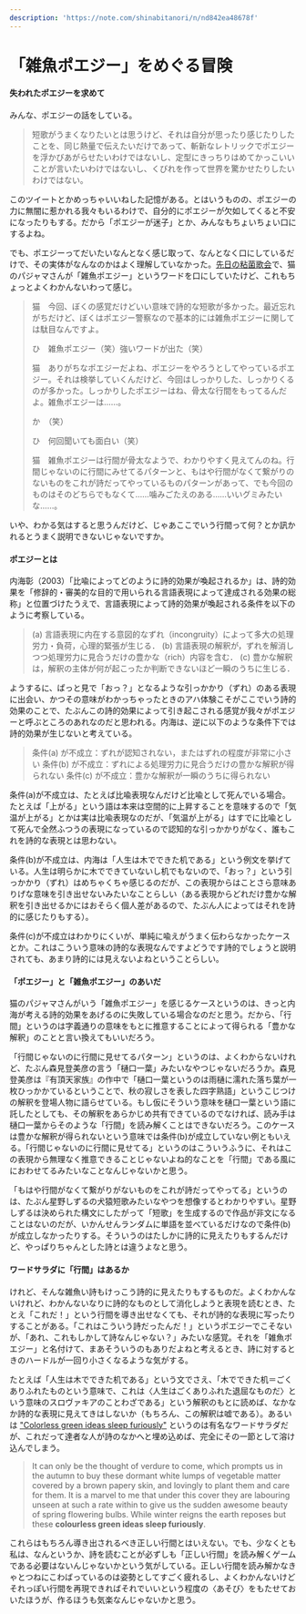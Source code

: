 ```yaml
---
description: 'https://note.com/shinabitanori/n/nd842ea48678f'
---
```


# 「雑魚ポエジー」をめぐる冒険

#### 失われたポエジーを求めて

みんな、ポエジーの話をしている。

> 短歌がうまくなりたいとは思うけど、それは自分が思ったり感じたりしたことを、同じ熱量で伝えたいだけであって、斬新なレトリックでポエジーを浮かびあがらせたいわけではないし、定型にきっちりはめてかっこいいことが言いたいわけではないし、くびれを作って世界を驚かせたりしたいわけではない。

このツイートとかめっちゃいいねした記憶がある。とはいうものの、ポエジーの力に無闇に惹かれる我々もいるわけで、自分的にポエジーが欠如してくると不安になったりもする。だから「ポエジーが迷子」とか、みんなもちょいちょい口にするよね。

でも、ポエジーってだいたいなんとなく感じ取って、なんとなく口にしているだけで、その実体がなんなのかはよく理解していなかった。[先日の粘菌歌会](http://blog.livedoor.jp/nenkinkakai/archives/10388481.html)で、猫のパジャマさんが「雑魚ポエジー」というワードを口にしていたけど、これもちょっとよくわかんないわって感じ。

> 猫　今回、ぼくの感覚だけどいい意味で詩的な短歌が多かった。最近忘れがちだけど、ぼくはポエジー警察なので基本的には雑魚ポエジーに関しては駄目なんですよ。
>
> ひ　雑魚ポエジー（笑）強いワードが出た（笑）
>
> 猫　ありがちなポエジーだよね、ポエジーをやろうとしてやっているポエジー。それは検挙していくんだけど、今回はしっかりした、しっかりくるのが多かった。しっかりしたポエジーはね、骨太な行間をもってるんだよ。雑魚ポエジーは……。
>
> か　（笑）
>
> ひ　何回聞いても面白い（笑）
>
> 猫　雑魚ポエジーは行間が骨太なようで、わかりやすく見えてんのね。行間じゃないのに行間にみせてるパターンと、もはや行間がなくて繋がりのないものをこれが詩だってやっているものパターンがあって、でも今回のものはそのどちらでもなくて……噛みごたえのある……いいグミみたいな……。

いや、わかる気はすると思うんだけど、じゃあここでいう行間って何？とか訊かれるとうまく説明できないじゃないですか。

#### ポエジーとは

内海彰（2003）「比喩によってどのように詩的効果が喚起されるか」は、詩的効果を「修辞的・審美的な目的で用いられる言語表現によって達成される効果の総称」と位置づけたうえで、言語表現によって詩的効果が喚起される条件を以下のように考察している。

> \(a\) 言語表現に内在する意図的なずれ（incongruity）によって多大の処理労力・負荷，心理的緊張が生じる． \(b\) 言語表現の解釈が，ずれを解消しつつ処理労力に見合うだけの豊かな（rich）内容を含む． \(c\) 豊かな解釈は，解釈の主体が何が起こったか判断できないほど一瞬のうちに生じる．

ようするに、ぱっと見で「おっ？」となるような引っかかり（ずれ）のある表現に出会い、かつその意味がわかっちゃったときのアハ体験こそがここでいう詩的効果のことで、たぶんこの詩的効果によって引き起こされる感覚が我々がポエジーと呼ぶところのあれなのだと思われる。内海は、逆に以下のような条件下では詩的効果が生じないと考えている。

> 条件\(a\) が不成立：ずれが認知されない，またはずれの程度が非常に小さい 条件\(b\) が不成立：ずれによる処理労力に見合うだけの豊かな解釈が得られない 条件\(c\) が不成立：豊かな解釈が一瞬のうちに得られない

条件\(a\)が不成立は、たとえば比喩表現なんだけど比喩として死んでいる場合。たとえば「上がる」という語は本来は空間的に上昇することを意味するので「気温が上がる」とかは実は比喩表現なのだが、「気温が上がる」はすでに比喩として死んで全然ふつうの表現になっているので認知的な引っかかりがなく、誰もこれを詩的な表現とは思わない。

条件\(b\)が不成立は、内海は「人生は木でできた机である」という例文を挙げている。人生は明らかに木でできていないし机でもないので、「おっ？」という引っかかり（ずれ）はめちゃくちゃ感じるのだが、この表現からはことさら意味ありげな意味を引き出せないみたいなことらしい（ある表現からどれだけ豊かな解釈を引き出せるかにはおそらく個人差があるので、たぶん人によってはそれを詩的に感じたりもする）。

条件\(c\)が不成立はわかりにくいが、単純に喩えがうまく伝わらなかったケースとか。これはこういう意味の詩的な表現なんですよどうです詩的でしょうと説明されても、あまり詩的には見えないよねということらしい。

#### 「ポエジー」と「雑魚ポエジー」のあいだ

猫のパジャマさんがいう「雑魚ポエジー」を感じるケースというのは、きっと内海が考える詩的効果をあげるのに失敗している場合なのだと思う。だから、「行間」というのは字義通りの意味をもとに推意することによって得られる「豊かな解釈」のことと言い換えてもいいだろう。

「行間じゃないのに行間に見せてるパターン」というのは、よくわからないけれど、たぶん森見登美彦の言う「樋口一葉」みたいなやつじゃないだろうか。森見登美彦は『有頂天家族』の作中で「樋口一葉というのは雨樋に濡れた落ち葉が一枚ひっかかているということで、秋の寂しさを表した四字熟語」というこじつけの解釈を登場人物に語らせている。もし仮にそういう意味を樋口一葉という語に託したとしても、その解釈をあらかじめ共有できているのでなければ、読み手は樋口一葉からそのような「行間」を読み解くことはできないだろう。このケースは豊かな解釈が得られないという意味では条件\(b\)が成立していない例ともいえる。「行間じゃないのに行間に見せてる」というのはこういうふうに、それはこの表現から無理なく推意できることじゃないよね的なことを「行間」である風ににおわせてるみたいなことなんじゃないかと思う。

「もはや行間がなくて繋がりがないものをこれが詩だってやってる」というのは、たぶん星野しずるの犬猿短歌みたいなやつを想像するとわかりやすい。星野しずるは決められた構文にしたがって「短歌」を生成するので作品が非文になることはないのだが、いかんせんランダムに単語を並べているだけなので条件\(b\)が成立しなかったりする。そういうのはたしかに詩的に見えたりもするんだけど、やっぱりちゃんとした詩とは違うよなと思う。

#### ワードサラダに「行間」はあるか

けれど、そんな雑魚い詩もけっこう詩的に見えたりもするものだ。よくわかんないけれど、わかんないなりに詩的なものとして消化しようと表現を読むとき、たとえ「これだ！」という行間を導き出せなくても、それが詩的な表現に写ったりすることがある。「これはこういう詩だったんだ！」というポエジーでこそないが、「あれ、これもしかして詩なんじゃない？」みたいな感覚。それを「雑魚ポエジー」と名付けて、まあそういうのもありだよねと考えるとき、詩に対するときのハードルが一回り小さくなるような気がする。

たとえば「人生は木でできた机である」という文でさえ、「木でできた机＝ごくありふれたものという意味で、これは〈人生はごくありふれた退屈なものだ〉という意味のスロヴァキアのことわざである」という解釈のもとに読めば、なかなか詩的な表現に見えてきはしないか（もちろん、この解釈は嘘である）。あるいは ["Colorless green ideas sleep furiously"](https://ja.wikipedia.org/wiki/Colorless_green_ideas_sleep_furiously) というのは有名なワードサラダだが、これだって達者な人が詩のなかへと埋め込めば、完全にその一節として溶け込んでしまう。

> It can only be the thought of verdure to come, which prompts us in the autumn to buy these dormant white lumps of vegetable matter covered by a brown papery skin, and lovingly to plant them and care for them. It is a marvel to me that under this cover they are labouring unseen at such a rate within to give us the sudden awesome beauty of spring flowering bulbs. While winter reigns the earth reposes but these **colourless green ideas sleep furiously**.

これらはもちろん導き出されるべき正しい行間とはいえない。でも、少なくとも私は、なんというか、詩を読むことが必ずしも「正しい行間」を読み解くゲームである必要はないんじゃないかという気がしている。正しい行間を読み解かなきゃとつねにこわばっているのは姿勢としてすごく疲れるし、よくわかんないけどそれっぽい行間を再現できればそれでいいという程度の〈あそび〉をもたせておいたほうが、作るほうも気楽なんじゃないかと思う。

